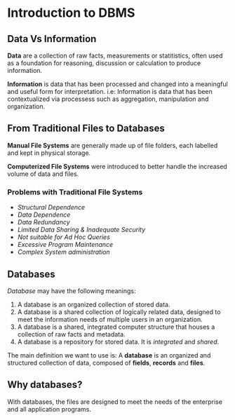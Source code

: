 # Introduction to DBMS

## Data Vs Information

**Data** are a collection of raw facts, measurements or statitistics, often used as a foundation for reasoning, discussion or calculation to produce information.

**Information** is data that has been processed and changed into a meaningful and useful form for interpretation.
i.e: Information is data that has been contextualized via processess such as aggregation, manipulation and organization.

## From Traditional Files to Databases

**Manual File Systems** are generally made up of file folders, each labelled and kept in physical storage.

**Computerized File Systems** were introduced to better handle the increased volume of data and files.

### Problems with Traditional File Systems

- *Structural Dependence*
- *Data Dependence*
- *Data Redundancy*
- *Limited Data Sharing & Inadequate Security*
- *Not suitable for Ad Hoc Queries*
- *Excessive Program Maintenance*
- *Complex System administration*

## Databases

*Database* may have the following meanings:

1. A database is an organized collection of stored data.
2. A database is a shared collection of logically related data, designed to meet the information needs of multiple users in an organization.
3. A database is a shared, integrated computer structure that houses a collection of raw facts and metadata.
4. A database is a repository for stored data. It is *integrated* and *shared*.

The main definition we want to use is: A **database** is an organized and structured collection of data, composed of **fields**, **records** and **files**.

## Why databases?

With databases, the files are designed to meet the needs of the enterprise and all application programs.
